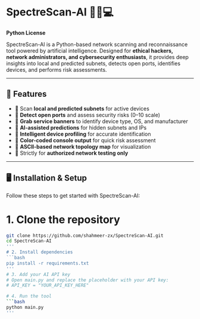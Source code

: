 # SpectreScan-AI 🕵️‍♂️💻

**Python License**

SpectreScan-AI is a Python-based network scanning and reconnaissance tool powered by artificial intelligence. Designed for **ethical hackers, network administrators, and cybersecurity enthusiasts**, it provides deep insights into local and predicted subnets, detects open ports, identifies devices, and performs risk assessments.

---

## 🚀 Features

- 🔹 Scan **local and predicted subnets** for active devices  
- 🔹 **Detect open ports** and assess security risks (0–10 scale)  
- 🔹 **Grab service banners** to identify device type, OS, and manufacturer  
- 🔹 **AI-assisted predictions** for hidden subnets and IPs  
- 🔹 **Intelligent device profiling** for accurate identification  
- 🔹 **Color-coded console output** for quick risk assessment  
- 🔹 **ASCII-based network topology map** for visualization  
- 🔹 Strictly for **authorized network testing only**

---

## 🖥️ Installation & Setup

Follow these steps to get started with SpectreScan-AI:


# 1. Clone the repository
```sh
git clone https://github.com/shahmeer-zx/SpectreScan-AI.git
cd SpectreScan-AI
'''
# 2. Install dependencies
```bash
pip install -r requirements.txt
'''
# 3. Add your AI API key
# Open main.py and replace the placeholder with your API key:
# API_KEY = "YOUR_API_KEY_HERE"

# 4. Run the tool
```bash
python main.py
'''
